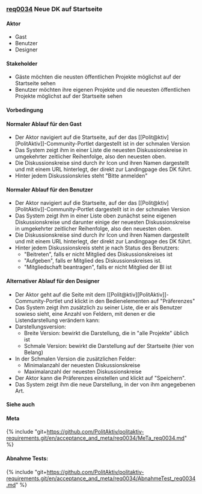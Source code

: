 ### [req0034](https://github.com/PolitAktiv/politaktiv-requirements/tree/master/en/requirements/req0034.md) Neue DK auf Startseite

#### Aktor
 * Gast
 * Benutzer
 * Designer

#### Stakeholder
 * Gäste möchten die neusten öffentlichen Projekte möglichst auf der Startseite sehen
 * Benutzer möchten ihre eigenen Projekte und die neuesten öffentlichen Projekte möglichst auf der Startseite sehen

#### Vorbedingung

#### Normaler Ablauf für den Gast
 * Der Aktor navigiert auf die Startseite, auf der das [[Polit@ktiv][PolitAktiv]]-Community-Portlet dargestellt ist in der schmalen Version
 * Das System zeigt ihm in einer Liste die neuesten Diskussionskreise in umgekehrter zeitlicher Reihenfolge, also den neuesten oben.
 * Die Diskussionskreise sind durch ihr Icon und ihren Namen dargestellt und mit einem URL hinterlegt, der direkt zur Landingpage des DK führt.
 * Hinter jedem Diskussionskries steht "Bitte anmelden"

#### Normaler Ablauf für den Benutzer
 * Der Aktor navigiert auf die Startseite, auf der das [[Polit@ktiv][PolitAktiv]]-Community-Portlet dargestellt ist in der schmalen Version
 * Das System zeigt ihm in einer Liste oben zunächst seine eigenen Diskussionskreise und darunter einige der neuesten Diskussionskreise in umgekehrter zeitlicher Reihenfolge, also den neuesten oben.
 * Die Diskussionskreise sind durch ihr Icon und ihren Namen dargestellt und mit einem URL hinterlegt, der direkt zur Landingpage des DK führt.
 * Hinter jedem Diskussionskreis steht je nach Status des Benutzers:
   * "Beitreten", falls er nicht Mitglied des Diskussionskreises ist
   * "Aufgeben", falls er Mitglied des Diskussionskreises ist.
   * "Mitgliedschaft beantragen", falls er nicht Mitglied der BI ist

#### Alternativer Ablauf für den Designer
 * Der Aktor geht auf die Seite mit dem [[Polit@ktiv][PolitAktiv]]-Community-Portlet und klickt in den Bedienelementen auf "Präferenzes"
 * Das System zeigt ihm zusätzlich zu seiner Liste, die er als Benutzer sowieso sieht, eine Anzahl von Feldern, mit denen er die Listendarstellung verändern kann:
 * Darstellungsversion:
   * Breite Version: bewirkt die Darstellung, die in "alle Projekte" üblich ist
   * Schmale Version: bewirkt die Darstellung auf der Startseite (hier von Belang)
 * In der Schmalen Version die zusätzlichen Felder:
   * Minimalanzahl der neuesten Diskussionskreise
   * Maximalanzahl der neuesten Diskussionskreise
 * Der Aktor kann die Präferenzes einstellen und klickt auf "Speichern".
 * Das System zeigt ihm die neue Darstellung, in der von ihm angegebenen Art.

#### Siehe auch

#### Meta
{% include "git+https://github.com/PolitAktiv/politaktiv-requirements.git/en/acceptance_and_meta/req0034/MeTa_req0034.md" %} 


#### Abnahme Tests:
{% include "git+https://github.com/PolitAktiv/politaktiv-requirements.git/en/acceptance_and_meta/req0034/AbnahmeTest_req0034.md" %} 
